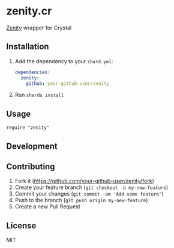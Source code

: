 # zenity.cr

[Zenity](https://github.com/ncruces/zenity) wrapper for Crystal

## Installation

1. Add the dependency to your `shard.yml`:

   ```yaml
   dependencies:
     zenity:
       github: your-github-user/zenity
   ```

2. Run `shards install`

## Usage

```crystal
require "zenity"
```


## Development

## Contributing

1. Fork it (<https://github.com/your-github-user/zenity/fork>)
2. Create your feature branch (`git checkout -b my-new-feature`)
3. Commit your changes (`git commit -am 'Add some feature'`)
4. Push to the branch (`git push origin my-new-feature`)
5. Create a new Pull Request

## License

MIT
